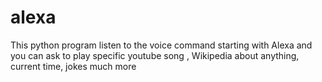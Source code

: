 # alexa
This python program listen to the voice command starting with Alexa and you can ask to play specific youtube song , Wikipedia about anything, current time, jokes much more
